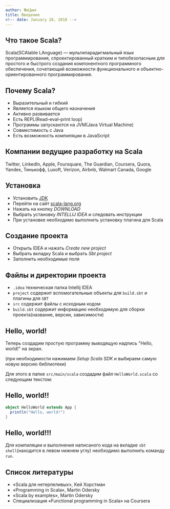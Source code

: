 ```yaml
---
author: 𝕭𝖊𝖎𝖅𝖊𝖗𝖔
title: Введение
<!-- date: January 28, 2018 -->
---
```


## Что такое Scala?

Scala(SCAlable LАnguage) — мультипарадигмальный язык программирования, спроектированный кратким и типобезопасным для простого и быстрого создания компонентного программного обеспечения, сочетающий возможности функционального и объектно-ориентированного программирования.

## Почему Scala?

* Выразительный и гибкий
* Является языком общего назначения
* Активно развивается
* Есть REPL(Read–eval–print loop)
* Программы запускаются на JVM(Java Virtual Machine)
* Совместимость с Java
* Есть возможность компиляции в JavaScript

## Компании ведущие разработку на Scala

Twitter, LinkedIn, Apple, Foursquare, The Guardian, Coursera, Quora, Yandex, Тинькофф, Luxoft, Verizon, Airbnb, Walmart Canada, Google

## Установка

* Установить [JDK](http://www.oracle.com/technetwork/java/javase/downloads/index.html)
* Перейти на сайт [scala-lang.org](https://www.scala-lang.org)
* Нажать на кнопку *DOWNLOAD*
* Выбрать установку *INTELLIJ IDEA* и следовать инструкции
* При установке необходимо выполнить установку плагина для Scala

## Создание проекта

* Открыть IDEA и нажать _Create new project_
* Выбрать вкладку Scala и выбрать _Sbt project_
* Заполнить необходимые поля

## Файлы и директории проекта

* `.idea` техническая папка Intellij IDEA
* `project` содержит вспомогательные объекты для `build.sbt` и плагины для `SBT`
* `src` содержит файлы с исходным кодом
* `build.sbt` содержит информацию необходимую для сборки проекта(название, версии, зависимости)

## Hello, world!

Теперь создадим простую программу выводящую надпись "Hello, world!" на экран.

(при необходимости нажимаем _Setup Scala SDK_ и выбираем самую новую версию библиотеки)

Для этого в папке `src/main/scala` создадим файл `HelloWorld.scala` со следующим текстом:

## Hello, world!!

```scala
object HelloWorld extends App {
  println("Hello, world!")
}
```

## Hello, world!!!

Для компиляции и выполнения написаного кода на вкладке `sbt shell`(находится в левом нижнем углу) необходимо выполнить команду `run`.

## Список литературы

* «Scala для нетерпеливых», Кей Хорстман
* «Programming in Scala», Martin Odersky
* «Scala by examples», Martin Odersky
* Специализация «Functional programming in Scala» на Coursera
